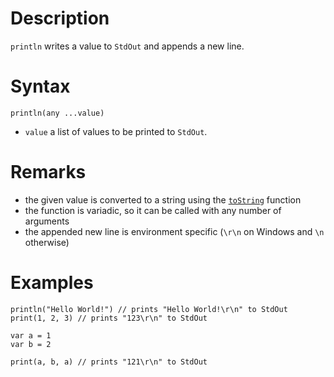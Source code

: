 # Description

`println` writes a value to `StdOut` and appends a new line.

# Syntax

```step
println(any ...value)
```

- `value` a list of values to be printed to `StdOut`.

# Remarks

- the given value is converted to a string using the [`toString`](./ToString.md) function
- the function is variadic, so it can be called with any number of arguments
- the appended new line is environment specific (`\r\n` on Windows and `\n` otherwise)

# Examples

```step
println("Hello World!") // prints "Hello World!\r\n" to StdOut
print(1, 2, 3) // prints "123\r\n" to StdOut

var a = 1
var b = 2

print(a, b, a) // prints "121\r\n" to StdOut
```
